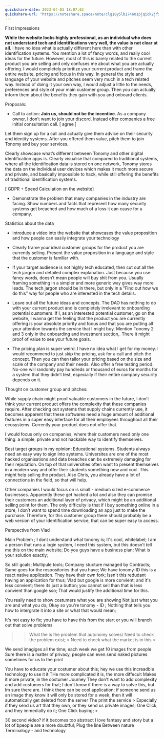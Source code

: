 ```yaml
---
quickshare-date: 2023-04-03 18:07:03
quickshare-url: "https://noteshare.space/note/clg10y5lb174601pjqick2jfx#dCRvaNwJ+Q7Ips1WxMV0dN14DJSFXAwi42kX5EdsyV4"
---
```

First Impressions


**While the website looks highly professional, as an individual who does not understand tech and identifications very well, the value is not clear at all**. I have no idea what is actually different here than with other identification systems. You mention a lot of fancy words, and really cool ideas for the future. However, most of this is barely related to the current product you are selling and only confuses me about what you are actually offering. I would completely prioritize your current product and frame the entire website, pricing and focus in this way. In general the style and language of your website and pitches seem very much in a tech related way. Instead of doing it your own way, I would adjust a little to the needs, preferences and style of your main customer group. Then you can actually inform them about the benefits they gain with you and onboard clients. 





Proposals:

- Call to action: **Join us, should not be the incentive**. As a company owner, I don’t want to join your discord. Instead offer companies a free initial consultation call.
[ agree ]

Let them sign up for a call and actually give them advice on their security and identity systems. After you offered them value, pitch them to join Tonomy and buy your services. 

Clearly showcase what’s different between Tonomy and other digital identification apps is. Clearly visualise that compared to traditional systems, where all the identification data is stored on one network, Tonomy stores the data on the individual user devices which makes it much more secure and private, and basically impossible to hack, while still offering the benefits of traditional identification systems. 

[ GDPR + Speed Calculation on the website]


- Demonstrate the problem that many companies in the industry are facing. Show numbers and facts that represent how many security systems get breached and how much of a loss it can cause for a company.

Statistics about the data

- Introduce a video into the website that showcases the value proposition and how people can easily integrate your technology



- Clearly frame your ideal customer groups for the product you are currently selling. Present the value proposition in a language and style that the customer is familiar with. 

- If your target audience is not highly tech educated, then cut out all the tech jargon and detailed complex explanation. Just because you use fancy words, doesn’t mean people will buy shit from you. Usually framing something in a simpler and more generic way gives way more leads. The tech jargon should be in there, but only in a “Find out how we do this” way for people who are interested in the tech details.

- Leave out all the future ideas and concepts. The DAO has nothing to do with your current product and is completely irrelevant to onboarding potential customers. If I, as an interested potential customer, go on the website, I wanna get the feeling that the product you are currently offering is your absolute priority and focus and that you are putting all your attention towards the service that I might buy. Mention Tonomy 2 and 3 only in the onboarding and investment section,. There it might proof of value to see your future goals. 

- The pricing plan is super weird. I have no idea what I get for my money. I would recommend to just skip the pricing, ask for a call and pitch the concept. Then you can then tailor your pricing based on the size and scale of the company and their needs. Also offer a free testing period. No-one will randomly pay hundreds or thousand of euros for months for a system that they didn’t test, especially if their entire company security depends on it. 



Thought on customer group and pitches: 

While supply chain might proof valuable customers in the future, I don’t think your current product offers the complexity that these companies require. After checking out systems that supply chains currently use, it becomes apparent that these softwares need a huge amount of additional features in a super easy interface for all their employees throughout all their ecosystems. Currently your product does not offer that. 

I would focus only on companies, where their customers need only one thing: a simple, private and not hackable way to identify themselves. 

Best target groups in my opinion: Educational systems.
Students always need an easy way to sign into systems. Universites are one of the most hacked organisations and data breaches can be extremely damaging for their reputation. On top of that universities often want to present themselves in a modern way and offer their students something new and cool. This might help selling the product. Also Chris, you already have a lot of connections in the field, so that will help. 

Other companies I would focus on is small - medium sized e-commerce businesses. Apparently these get hacked a lot and also they can promise their customers an additional layer of privacy, which might be an additional selling point for them. The only difficulty is that if I buy something online in a store, I don’t want to spend time downloading an app just to make the purchase. Therefore, for this customer group there should probably be a web version of your identification service, that can be super easy to access.


Perspective from Vlad

Main Problem ; I dont understand what tonomy is; It's cool, whitelabel; 
I am a person that runs a login system, I need this system, but this doesn't tell me this on the main website; 
Do you guys have a business plan; 
What is your solution exactly; 

So still goals; Multipule tools; 
Company stucture managed by Contracts;
Same goes for the respositories that you have; We have tonomy-ID this is a react native application.
They have their own fork; 
Issn't this redudant having an application for thus;
Vlad but google is more convient; and it's less convient; 
there its just a button; 
you cannot sell than that is less convient than google sso;
That would justify the additional time for this. 

You really need to show costumers what you are showing
Not just what you are and what you do;
Okay so you're tonomy - ID ;
Nothing that tells you how to intergrate it into a site
or what that would mean;

It's not easy to fix; you have to have this from the start or you will branch out that solve problems

>> What the is the problem that autonomy solves/
>> Need to check the problem exist; > Need to check what the market is in this > 







We send imagiges all the time;
each week we get 10 images from people
Sure there is a matter of privacy, people can even send naked pictures sometimes for us to the print

You have to educate your costumer about this; hey we use this increadble technology to use it it
THe more complicated it is, the more diffecult
Makes it more private, in the costumer Journey
They don't want to add complexity and add costumers for that;
I don't know if there is a way to solve this, but Im sure there are.
I think there can be cool application; if someone send us an image they know it will only be stored for a week, then it will automatically get deleted from the server
The print the service > 
Especially if they send us art that they own, or they send us private images;
One Click, and they immediatly do it; 
One Click buying; > 


30 second video? 
if it becomes too abstract
I love fantasy and story
but a lot of bpeople are a more doubtful;
Plug the line 
Between nature
Terminalogy - and technology 

